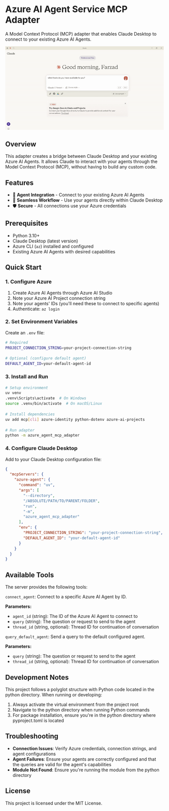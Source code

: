 # Azure AI Agent Service MCP Adapter

A Model Context Protocol (MCP) adapter that enables Claude Desktop to connect to your existing Azure AI Agents.

![demo](img/mcp-foundry-2.gif)

## Overview

This adapter creates a bridge between Claude Desktop and your existing Azure AI Agents. It allows Claude to interact with your agents through the Model Context Protocol (MCP), without having to build any custom code.

## Features

- 🤖 **Agent Integration** - Connect to your existing Azure AI Agents
- 🔄 **Seamless Workflow** - Use your agents directly within Claude Desktop
- 🛡️ **Secure** - All connections use your Azure credentials

## Prerequisites

- Python 3.10+
- Claude Desktop (latest version)
- Azure CLI (`az`) installed and configured
- Existing Azure AI Agents with desired capabilities

## Quick Start

### 1. Configure Azure

1. Create Azure AI Agents through Azure AI Studio
2. Note your Azure AI Project connection string
3. Note your agents' IDs (you'll need these to connect to specific agents)
4. Authenticate: `az login`

### 2. Set Environment Variables

Create an `.env` file:

```bash
# Required
PROJECT_CONNECTION_STRING=your-project-connection-string

# Optional (configure default agent)
DEFAULT_AGENT_ID=your-default-agent-id
```

### 3. Install and Run

```bash
# Setup environment
uv venv
.venv\Scripts\activate  # On Windows
source .venv/bin/activate  # On macOS/Linux

# Install dependencies
uv add mcp[cli] azure-identity python-dotenv azure-ai-projects

# Run adapter
python -m azure_agent_mcp_adapter
```

### 4. Configure Claude Desktop

Add to your Claude Desktop configuration file:

```json
{
  "mcpServers": {
    "azure-agent": {
      "command": "uv",
      "args": [
        "--directory",
        "/ABSOLUTE/PATH/TO/PARENT/FOLDER",
        "run",
        "-m",
        "azure_agent_mcp_adapter"
      ],
      "env": {
        "PROJECT_CONNECTION_STRING": "your-project-connection-string",
        "DEFAULT_AGENT_ID": "your-default-agent-id"
      }
    }
  }
}
```

## Available Tools

The server provides the following tools:

`connect_agent`: Connect to a specific Azure AI Agent by ID.

**Parameters:**

- `agent_id` (string): The ID of the Azure AI Agent to connect to
- `query` (string): The question or request to send to the agent
- `thread_id` (string, optional): Thread ID for continuation of conversation

`query_default_agent`: Send a query to the default configured agent.

**Parameters:**

- `query` (string): The question or request to send to the agent
- `thread_id` (string, optional): Thread ID for continuation of conversation

## Development Notes
This project follows a polyglot structure with Python code located in the python directory. When running or developing:

1. Always activate the virtual environment from the project root
2. Navigate to the python directory when running Python commands
3. For package installation, ensure you're in the python directory where pyproject.toml is located

## Troubleshooting

- **Connection Issues**: Verify Azure credentials, connection strings, and agent configurations
- **Agent Failures**: Ensure your agents are correctly configured and that the queries are valid for the agent's capabilities
- **Module Not Found**: Ensure you're running the module from the python directory

## License

This project is licensed under the MIT License.
